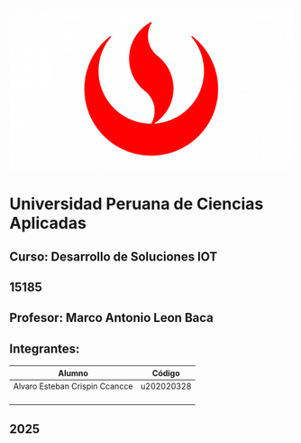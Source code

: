 ![img.png](Assets/img.png)
# Universidad Peruana de Ciencias Aplicadas
## Curso: Desarrollo de Soluciones IOT
## 15185
## Profesor: Marco Antonio Leon Baca

## Integrantes:

| Alumno                         | Código     |
|--------------------------------|------------|
| Alvaro Esteban Crispin Ccancce | u202020328 |
|                                |            |
|                                |            |
|                                |            |
|                                |            |

## 2025